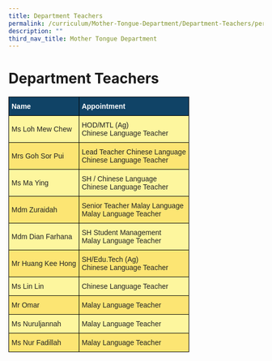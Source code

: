 ```yaml
---
title: Department Teachers
permalink: /curriculum/Mother-Tongue-Department/Department-Teachers/permalink/
description: ""
third_nav_title: Mother Tongue Department
---
```

Department Teachers
===================

<style type="text/css">
.tg  {border-collapse:collapse;border-spacing:0;}
.tg td{border-color:black;border-style:solid;border-width:1px;font-family:Arial, sans-serif;font-size:14px;
  overflow:hidden;padding:10px 5px;word-break:normal;}
.tg th{border-color:black;border-style:solid;border-width:1px;font-family:Arial, sans-serif;font-size:14px;
  font-weight:normal;overflow:hidden;padding:10px 5px;word-break:normal;}
.tg .tg-c0uh{background-color:#FCE573;color:#222;text-align:left;vertical-align:middle}
.tg .tg-ai2f{background-color:#104366;color:#FFF;font-weight:bold;text-align:left;vertical-align:middle}
.tg .tg-4k6w{background-color:#FDF69E;color:#222;text-align:left;vertical-align:middle}
</style>
<table class="tg">
<thead>
  <tr>
    <th class="tg-ai2f"><span style="font-weight:bold;color:#FFF;background-color:#104366">Name</span></th>
    <th class="tg-ai2f"><span style="font-weight:bold;color:#FFF;background-color:#104366">Appointment</span></th>
  </tr>
</thead>
<tbody>
  <tr>
    <td class="tg-4k6w"><span style="color:#222;background-color:#FDF69E">Ms Loh Mew Chew</span></td>
    <td class="tg-4k6w"><span style="color:#222;background-color:#FDF69E">HOD/MTL (Ag)</span><br><span style="color:#222;background-color:#FDF69E">Chinese Language Teacher</span></td>
  </tr>
  <tr>
    <td class="tg-c0uh"><span style="color:#222;background-color:#FCE573">Mrs Goh Sor Pui</span></td>
    <td class="tg-c0uh"><span style="color:#222;background-color:#FCE573">Lead Teacher Chinese Language</span><br><span style="color:#222;background-color:#FCE573">Chinese Language Teacher</span></td>
  </tr>
  <tr>
    <td class="tg-4k6w"><span style="color:#222;background-color:#FDF69E">Ms Ma Ying</span></td>
    <td class="tg-4k6w"><span style="color:#222;background-color:#FDF69E">SH / Chinese Language </span><br><span style="color:#222;background-color:#FDF69E">Chinese Language Teacher</span></td>
  </tr>
  <tr>
    <td class="tg-c0uh"><span style="color:#222;background-color:#FCE573">Mdm Zuraidah</span></td>
    <td class="tg-c0uh"><span style="color:#222;background-color:#FCE573">Senior Teacher Malay Language</span><br><span style="color:#222;background-color:#FCE573">Malay Language Teacher </span></td>
  </tr>
  <tr>
    <td class="tg-4k6w"><span style="color:#222;background-color:#FDF69E">Mdm Dian Farhana</span></td>
    <td class="tg-4k6w"><span style="color:#222;background-color:#FDF69E">SH Student Management</span><br><span style="color:#222;background-color:#FDF69E">Malay Language Teacher</span></td>
  </tr>
  <tr>
    <td class="tg-c0uh"><span style="color:#222;background-color:#FCE573">Mr Huang Kee Hong</span></td>
    <td class="tg-c0uh"><span style="color:#222;background-color:#FCE573">SH/Edu.Tech (Ag)</span><br><span style="color:#222;background-color:#FCE573">Chinese Language Teacher</span></td>
  </tr>
  <tr>
    <td class="tg-4k6w"><span style="color:#222;background-color:#FDF69E">Ms Lin Lin</span></td>
    <td class="tg-4k6w"><span style="color:#222;background-color:#FDF69E">Chinese Language Teacher </span></td>
  </tr>
  <tr>
    <td class="tg-c0uh"><span style="color:#222;background-color:#FCE573">Mr Omar</span></td>
    <td class="tg-c0uh"><span style="color:#222;background-color:#FCE573">Malay Language Teacher</span></td>
  </tr>
  <tr>
    <td class="tg-4k6w"><span style="color:#222;background-color:#FDF69E">Ms Nuruljannah</span></td>
    <td class="tg-4k6w"><span style="color:#222;background-color:#FDF69E">Malay Language Teacher</span></td>
  </tr>
  <tr>
    <td class="tg-c0uh"><span style="color:#222;background-color:#FCE573">Ms Nur Fadillah</span></td>
    <td class="tg-c0uh"><span style="color:#222;background-color:#FCE573">Malay Language Teacher</span></td>
  </tr>
</tbody>
</table>